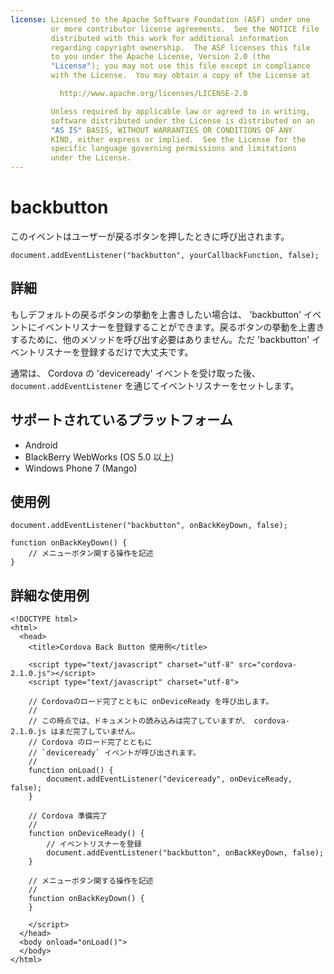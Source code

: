 ```yaml
---
license: Licensed to the Apache Software Foundation (ASF) under one
         or more contributor license agreements.  See the NOTICE file
         distributed with this work for additional information
         regarding copyright ownership.  The ASF licenses this file
         to you under the Apache License, Version 2.0 (the
         "License"); you may not use this file except in compliance
         with the License.  You may obtain a copy of the License at

           http://www.apache.org/licenses/LICENSE-2.0

         Unless required by applicable law or agreed to in writing,
         software distributed under the License is distributed on an
         "AS IS" BASIS, WITHOUT WARRANTIES OR CONDITIONS OF ANY
         KIND, either express or implied.  See the License for the
         specific language governing permissions and limitations
         under the License.
---
```


backbutton
===========

このイベントはユーザーが戻るボタンを押したときに呼び出されます。

    document.addEventListener("backbutton", yourCallbackFunction, false);

詳細
-------

もしデフォルトの戻るボタンの挙動を上書きしたい場合は、 'backbutton' イベントにイベントリスナーを登録することができます。戻るボタンの挙動を上書きするために、他のメソッドを呼び出す必要はありません。ただ 'backbutton' イベントリスナーを登録するだけで大丈夫です。

通常は、 Cordova の 'deviceready' イベントを受け取った後、 `document.addEventListener` を通じてイベントリスナーをセットします。

サポートされているプラットフォーム
-------------------

- Android
- BlackBerry WebWorks (OS 5.0 以上)
- Windows Phone 7 (Mango)

使用例
-------------

    document.addEventListener("backbutton", onBackKeyDown, false);

    function onBackKeyDown() {
        // メニューボタン関する操作を記述
    }

詳細な使用例
------------

    <!DOCTYPE html>
    <html>
      <head>
        <title>Cordova Back Button 使用例</title>

        <script type="text/javascript" charset="utf-8" src="cordova-2.1.0.js"></script>
        <script type="text/javascript" charset="utf-8">

        // Cordovaのロード完了とともに onDeviceReady を呼び出します。
        //
        // この時点では、ドキュメントの読み込みは完了していますが、 cordova-2.1.0.js はまだ完了していません。
        // Cordova のロード完了とともに
        // `deviceready` イベントが呼び出されます。
        //
        function onLoad() {
            document.addEventListener("deviceready", onDeviceReady, false);
        }

        // Cordova 準備完了
        //
        function onDeviceReady() {
            // イベントリスナーを登録
            document.addEventListener("backbutton", onBackKeyDown, false);
        }

        // メニューボタン関する操作を記述
        //
        function onBackKeyDown() {
        }

        </script>
      </head>
      <body onload="onLoad()">
      </body>
    </html>

